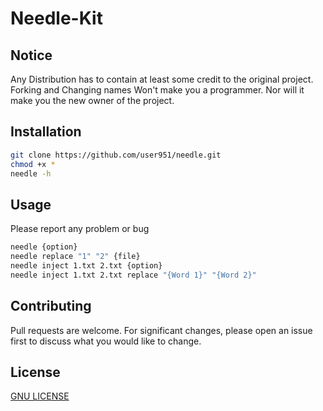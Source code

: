 # Needle-Kit

## Notice
Any Distribution has to contain at least some credit to the original project.
Forking and Changing names Won't make you a programmer.
Nor will it make you the new owner of the project.

## Installation 

```bash
git clone https://github.com/user951/needle.git
chmod +x * 
needle -h

```
## Usage
Please report any problem or bug 
```bash
needle {option}
needle replace "1" "2" {file}
needle inject 1.txt 2.txt {option}
needle inject 1.txt 2.txt replace "{Word 1}" "{Word 2}" 
```
## Contributing
Pull requests are welcome.
For significant changes, please open an issue first to discuss what you would like to change.
## License 
[GNU LICENSE](https://github.com/user951/Needle-Kit/blob/master/LICENSE)
